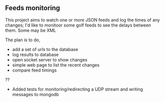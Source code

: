 ## Feeds monitoring

This project aims to watch one or more JSON feeds and log the times of any changes; I'd like to monitoor some golf feeds to see the delays between them. Some may be XML

The plan is to do, 
- add a set of urls to the database
- log results to database
- open socket server to show changes
- simple web page to list the recent changes
- compare feed timings


??
- Added tests for monitoring/redirecting a UDP stream and writing messages to mongodb


